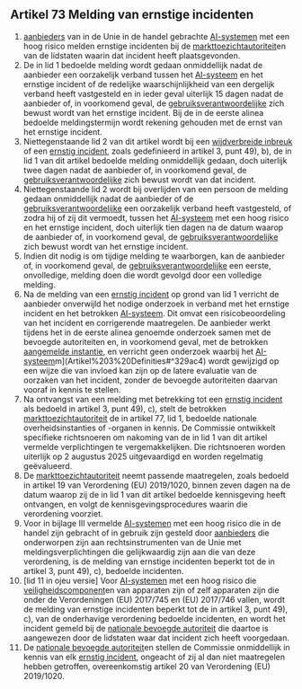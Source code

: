 ## Artikel 73 Melding van ernstige incidenten

1. [aanbieders](a3.md#^aanbieder) van in de Unie in de handel gebrachte [AI-systemen](a3.md#^ai-systeem) met een hoog risico melden ernstige incidenten bij de [markttoezichtautoriteit](a3.md#^mta)en van de lidstaten waarin dat incident heeft plaatsgevonden.
2. De in lid 1 bedoelde melding wordt gedaan onmiddellijk nadat de aanbieder een oorzakelijk verband tussen het [AI-systeem](a3.md#^ai-systeem) en het ernstige incident of de redelijke waarschijnlijkheid van een dergelijk verband heeft vastgesteld en in ieder geval uiterlijk 15 dagen nadat de aanbieder of, in voorkomend geval, de [gebruiksverantwoordelijke](a3.md#^gebruiksverantwoordelijke) zich bewust wordt van het ernstige incident.
   Bij de in de eerste alinea bedoelde meldingstermijn wordt rekening gehouden met de ernst van het ernstige incident.
3. Niettegenstaande lid 2 van dit artikel wordt bij een [wijdverbreide inbreuk](a3.md#^wijdin) of een [ernstig incident](a3.md#^eins), zoals gedefinieerd in artikel 3, punt 49), b), de in lid 1 van dit artikel bedoelde melding onmiddellijk gedaan, doch uiterlijk twee dagen nadat de aanbieder of, in voorkomend geval, de [gebruiksverantwoordelijke](a3.md#^gebruiksverantwoordelijke) zich bewust wordt van dat incident.
4. Niettegenstaande lid 2 wordt bij overlijden van een persoon de melding gedaan onmiddellijk nadat de aanbieder of de [gebruiksverantwoordelijke](a3.md#^gebruiksverantwoordelijke) een oorzakelijk verband heeft vastgesteld, of zodra hij of zij dit vermoedt, tussen het [AI-systeem](a3.md#^ai-systeem) met een hoog risico en het ernstige incident, doch uiterlijk tien dagen na de datum waarop de aanbieder of, in voorkomend geval, de [gebruiksverantwoordelijke](a3.md#^gebruiksverantwoordelijke) zich bewust wordt van het ernstige incident.
5. Indien dit nodig is om tijdige melding te waarborgen, kan de aanbieder of, in voorkomend geval, de [gebruiksverantwoordelijke](a3.md#^gebruiksverantwoordelijke) een eerste, onvolledige, melding doen die wordt gevolgd door een volledige melding.
6. Na de melding van een [ernstig incident](a3.md#^eins) op grond van lid 1 verricht de aanbieder onverwijld het nodige onderzoek in verband met het ernstige incident en het betrokken [AI-systeem](a3.md#^ai-systeem). Dit omvat een risicobeoordeling van het incident en corrigerende maatregelen.
   De aanbieder werkt tijdens het in de eerste alinea genoemde onderzoek samen met de bevoegde autoriteiten en, in voorkomend geval, met de betrokken [aangemelde instantie](a3.md#^aanins), en verricht geen onderzoek waarbij het [AI-systeem](a3.md#^ai-systeem)m](Artikel%203%20Definities#^329ac4) wordt gewijzigd op een wijze die van invloed kan zijn op de latere evaluatie van de oorzaken van het incident, zonder de bevoegde autoriteiten daarvan vooraf in kennis te stellen.
7. Na ontvangst van een melding met betrekking tot een [ernstig incident](a3.md#^eins) als bedoeld in artikel 3, punt 49), c), stelt de betrokken [markttoezichtautoriteit](a3.md#^mta) de in artikel 77, lid 1, bedoelde nationale overheidsinstanties of -organen in kennis. De Commissie ontwikkelt specifieke richtsnoeren om nakoming van de in lid 1 van dit artikel vermelde verplichtingen te vergemakkelijken. Die richtsnoeren worden uiterlijk op 2 augustus 2025 uitgevaardigd en worden regelmatig geëvalueerd.
8. De [markttoezichtautoriteit](a3.md#^mta) neemt passende maatregelen, zoals bedoeld in artikel 19 van Verordening (EU) 2019/1020, binnen zeven dagen na de datum waarop zij de in lid 1 van dit artikel bedoelde kennisgeving heeft ontvangen, en volgt de kennisgevingsprocedures waarin die verordening voorziet.
9. Voor in bijlage III vermelde [AI-systemen](a3.md#^ai-systeem) met een hoog risico die in de handel zijn gebracht of in gebruik zijn gesteld door [aanbieders](a3.md#^aanbieder) die onderworpen zijn aan rechtsinstrumenten van de Unie met meldingsverplichtingen die gelijkwaardig zijn aan die van deze verordening, is de melding van ernstige incidenten beperkt tot de in artikel 3, punt 49), c), bedoelde incidenten.
10. \[lid 11 in ojeu versie] Voor [AI-systemen](a3.md#^ai-systeem) met een hoog risico die [veiligheidscomponent](a3.md#^veiligheidscomponent)en van apparaten zijn of zelf apparaten zijn die onder de Verordeningen (EU) 2017/745 en (EU) 2017/746 vallen, wordt de melding van ernstige incidenten beperkt tot de in artikel 3, punt 49), c), van de onderhavige verordening bedoelde incidenten, en wordt het incident gemeld bij de [nationale bevoegde autoriteit](a3.md#^natbau) die daartoe is aangewezen door de lidstaten waar dat incident zich heeft voorgedaan.
11. De [nationale bevoegde autoriteit](a3.md#^natbau)en stellen de Commissie onmiddellijk in kennis van elk [ernstig incident](a3.md#^eins), ongeacht of zij al dan niet maatregelen hebben getroffen, overeenkomstig artikel 20 van Verordening (EU) 2019/1020.
